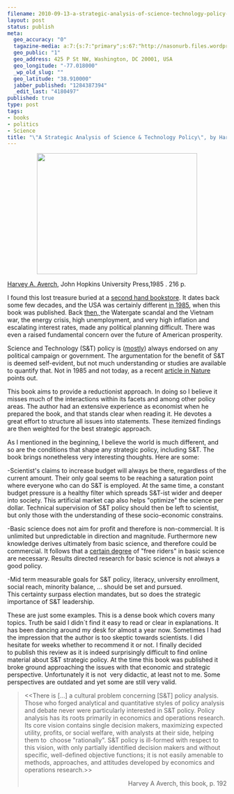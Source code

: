 ```yaml
--- 
filename: 2010-09-13-a-strategic-analysis-of-science-technology-policy-by-harvey-a-averch.md
layout: post
status: publish
meta: 
  geo_accuracy: "0"
  tagazine-media: a:7:{s:7:"primary";s:67:"http://nasonurb.files.wordpress.com/2010/09/img_20100913_080835.jpg";s:6:"images";a:1:{s:67:"http://nasonurb.files.wordpress.com/2010/09/img_20100913_080835.jpg";a:6:{s:8:"file_url";s:67:"http://nasonurb.files.wordpress.com/2010/09/img_20100913_080835.jpg";s:5:"width";s:4:"2592";s:6:"height";s:4:"1944";s:4:"type";s:5:"image";s:4:"area";s:7:"5038848";s:9:"file_path";s:0:"";}}s:6:"videos";a:0:{}s:11:"image_count";s:1:"1";s:6:"author";s:7:"4180497";s:7:"blog_id";s:7:"8438084";s:9:"mod_stamp";s:19:"2010-10-07 19:33:30";}
  geo_public: "1"
  geo_address: 425 P St NW, Washington, DC 20001, USA
  geo_longitude: "-77.018000"
  _wp_old_slug: ""
  geo_latitude: "38.910000"
  jabber_published: "1284387394"
  _edit_last: "4180497"
published: true
type: post
tags: 
- books
- politics
- Science
title: "\"A Strategic Analysis of Science & Technology Policy\", by Harvey A. Averch"
---
```

<p style="text-align:center;"><a href="http://nasonurb.files.wordpress.com/2010/09/img_20100913_080835.jpg"><img class="aligncenter size-large wp-image-967" title="A Strategic Analysis of Science and Technology Policy" src="http://nasonurb.files.wordpress.com/2010/09/img_20100913_080835.jpg?w=1024" alt="" width="368" height="277" /></a></p>
<a href="http://www.amazon.com/Harvey-A.-Averch/e/B001HPM06E">Harvey A. Averch</a>, John Hopkins University Press,1985 . 216 p.

I found this lost treasure buried at a <a href="http://www.flickr.com/photos/nasonurb/4068669292/">second hand bookstore</a>. It dates back some few decades, and the USA was certainly different <a href="http://en.wikipedia.org/wiki/1985_in_the_United_States">in 1985</a>, when this book was published. Back <a href="http://en.wikipedia.org/wiki/History_of_the_United_States_(1980%E2%80%931991)">then</a>,<a href="http://en.wikipedia.org/wiki/History_of_the_United_States_(1980%E2%80%931991)"> </a>the Watergate scandal and the Vietnam war, the energy crisis, high unemployment, and very high inflation and escalating interest rates, made any political planning difficult. There was even a raised fundamental concern over the future of American prosperity.

Science and Technology (S&amp;T) policy is (<a href="http://www.nature.com/nature/journal/v467/n7312/full/467133a.html">mostly</a>) always endorsed on any political campaign or government. The argumentation for the benefit of S&amp;T is deemed self-evident, but not much understanding or studies are available to quantify that. Not in 1985 and not today, as a recent <a href="http://www.nature.com/news/2010/100609/full/465682a.html">article in Nature</a> points out.<!--more-->

This book aims to provide a reductionist approach. In doing so I believe it misses much of the interactions within its facets and among other policy areas. The author had an extensive experience as economist when he prepared the book, and that stands clear when reading it. He devotes a great effort to structure all issues into statements. These itemized findings are then weighted for the best strategic approach.

As I mentioned in the beginning, I believe the world is much different, and so are the conditions that shape any strategic policy, including S&amp;T. The book brings nonetheless very interesting thoughts. Here are some:

-Scientist's claims to increase budget will always be there, regardless of the current amount. Their only goal seems to be reaching a saturation point where everyone who can do S&amp;T is employed. At the same time, a constant budget pressure is a healthy filter which spreads S&amp;T-ist wider and deeper into society. This artificial market cap also helps "optimize" the science per dollar. Technical supervision of S&amp;T policy should then be left to scientist, but only those with the understanding of these socio-economic constrains.

-Basic science does not aim for profit and therefore is non-commercial. It is unlimited but unpredictable in direction and magnitude. Furthermore new knowledge derives ultimately from basic science, and therefore could be commercial. It follows that a <span style="text-decoration:underline;">certain degree</span> of "free riders" in basic science are necessary. Results directed research for basic science is not always a good policy.

-Mid term measurable goals for S&amp;T policy, literacy, university enrollment, social reach, minority balance, ... should be set and pursued. This certainty surpass election mandates, but so does the strategic importance of S&amp;T leadership.

These are just some examples. This is a dense book which covers many topics. Truth be said I didn´t find it easy to read or clear in explanations. It has been dancing around my desk for almost a year now. Sometimes I had the impression that the author is too skeptic towards scientists. I did hesitate for weeks whether to recommend it or not. I finally decided to publish this review as it is indeed surprisingly difficult to find online material about S&amp;T strategic policy. At the time this book was published it broke ground approaching the issues with that economic and strategic perspective. Unfortunately it is not  very didactic, at least not to me. Some perspectives are outdated and yet some are still very valid.
<blockquote>&lt;&lt;There is [...] a cultural problem concerning [S&amp;T] policy analysis. Those who forged analytical and quantitative styles of policy analysis and debate never were particularly interested in S&amp;T policy. Policy analysis has its roots primarily in economics and operations research. Its core vision contains single decision makers, maximizing expected utility, profits, or social welfare, with analysts at their side, helping them to  choose "rationally". S&amp;T policy is ill-formed with respect to this vision, with only partially identified decision makers and without specific, well-defined objective functions; it is not easily amenable to methods, approaches, and attitudes developed by economics and operations research.&gt;&gt;
<p style="text-align:right;">Harvey A Averch, this book, p. 192</p>
</blockquote>
